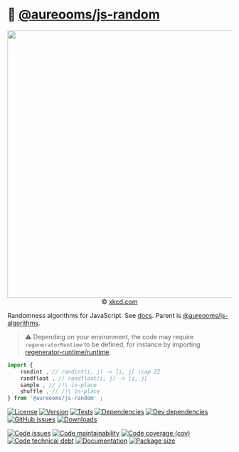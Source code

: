 :game_die: [@aureooms/js-random](https://make-github-pseudonymous-again.github.io/js-random)
==

<p align="center">
<a href="https://xkcd.com/1210">
<img src="https://imgs.xkcd.com/comics/im_so_random.png" width="600">
</a><br/>
© <a href="https://xkcd.com">xkcd.com</a>
</p>

Randomness algorithms for JavaScript.
See [docs](https://make-github-pseudonymous-again.github.io/js-random).
Parent is [@aureooms/js-algorithms](https://make-github-pseudonymous-again.github.io/js-algorithms).

> :warning: Depending on your environment, the code may require
> `regeneratorRuntime` to be defined, for instance by importing
> [regenerator-runtime/runtime](https://www.npmjs.com/package/regenerator-runtime).

```js
import {
	randint , // randint(i, j) -> [i, j[ \cap ZZ
	randfloat , // randfloat(i, j) -> [i, j[
	sample , // /!\ in-place
	shuffle , // /!\ in-place
} from '@aureooms/js-random' ;
```

[![License](https://img.shields.io/github/license/make-github-pseudonymous-again/js-random.svg)](https://raw.githubusercontent.com/make-github-pseudonymous-again/js-random/main/LICENSE)
[![Version](https://img.shields.io/npm/v/@aureooms/js-random.svg)](https://www.npmjs.org/package/@aureooms/js-random)
[![Tests](https://img.shields.io/github/workflow/status/make-github-pseudonymous-again/js-random/ci:test?event=push&label=tests)](https://github.com/make-github-pseudonymous-again/js-random/actions/workflows/ci:test.yml?query=branch:main)
[![Dependencies](https://img.shields.io/david/make-github-pseudonymous-again/js-random.svg)](https://david-dm.org/make-github-pseudonymous-again/js-random)
[![Dev dependencies](https://img.shields.io/david/dev/make-github-pseudonymous-again/js-random.svg)](https://david-dm.org/make-github-pseudonymous-again/js-random?type=dev)
[![GitHub issues](https://img.shields.io/github/issues/make-github-pseudonymous-again/js-random.svg)](https://github.com/make-github-pseudonymous-again/js-random/issues)
[![Downloads](https://img.shields.io/npm/dm/@aureooms/js-random.svg)](https://www.npmjs.org/package/@aureooms/js-random)

[![Code issues](https://img.shields.io/codeclimate/issues/make-github-pseudonymous-again/js-random.svg)](https://codeclimate.com/github/make-github-pseudonymous-again/js-random/issues)
[![Code maintainability](https://img.shields.io/codeclimate/maintainability/make-github-pseudonymous-again/js-random.svg)](https://codeclimate.com/github/make-github-pseudonymous-again/js-random/trends/churn)
[![Code coverage (cov)](https://img.shields.io/codecov/c/gh/make-github-pseudonymous-again/js-random/main.svg)](https://codecov.io/gh/make-github-pseudonymous-again/js-random)
[![Code technical debt](https://img.shields.io/codeclimate/tech-debt/make-github-pseudonymous-again/js-random.svg)](https://codeclimate.com/github/make-github-pseudonymous-again/js-random/trends/technical_debt)
[![Documentation](https://make-github-pseudonymous-again.github.io/js-random/badge.svg)](https://make-github-pseudonymous-again.github.io/js-random/source.html)
[![Package size](https://img.shields.io/bundlephobia/minzip/@aureooms/js-random)](https://bundlephobia.com/result?p=@aureooms/js-random)

